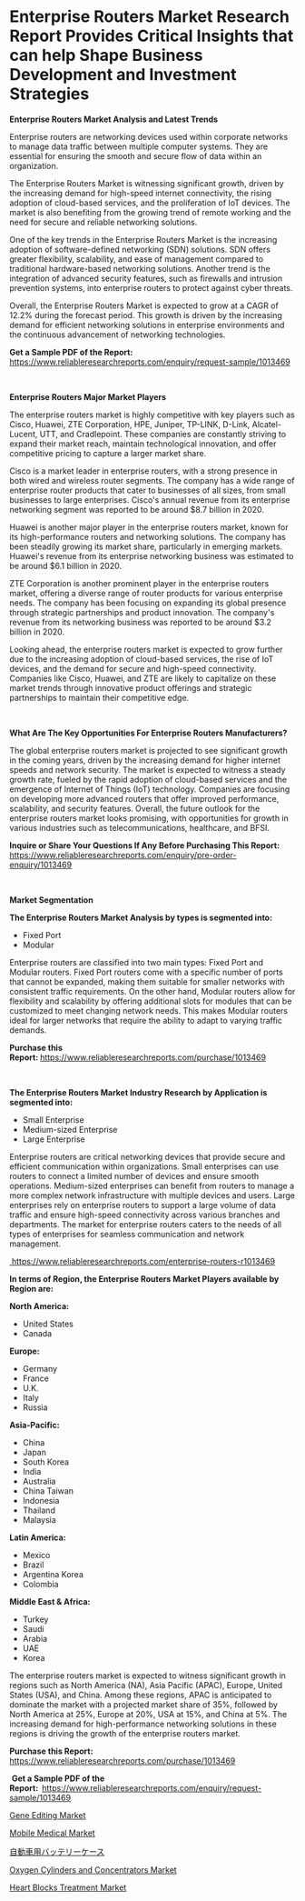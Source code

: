<p><h1>Enterprise Routers Market Research Report Provides Critical Insights that can help Shape Business Development and Investment Strategies</h1></p><p><strong>Enterprise Routers Market Analysis and Latest Trends</strong></p>
<p><p>Enterprise routers are networking devices used within corporate networks to manage data traffic between multiple computer systems. They are essential for ensuring the smooth and secure flow of data within an organization.</p><p>The Enterprise Routers Market is witnessing significant growth, driven by the increasing demand for high-speed internet connectivity, the rising adoption of cloud-based services, and the proliferation of IoT devices. The market is also benefiting from the growing trend of remote working and the need for secure and reliable networking solutions.</p><p>One of the key trends in the Enterprise Routers Market is the increasing adoption of software-defined networking (SDN) solutions. SDN offers greater flexibility, scalability, and ease of management compared to traditional hardware-based networking solutions. Another trend is the integration of advanced security features, such as firewalls and intrusion prevention systems, into enterprise routers to protect against cyber threats.</p><p>Overall, the Enterprise Routers Market is expected to grow at a CAGR of 12.2% during the forecast period. This growth is driven by the increasing demand for efficient networking solutions in enterprise environments and the continuous advancement of networking technologies.</p></p>
<p><strong>Get a Sample PDF of the Report:&nbsp;</strong> <a href="https://www.reliableresearchreports.com/enquiry/request-sample/1013469">https://www.reliableresearchreports.com/enquiry/request-sample/1013469</a></p>
<p>&nbsp;</p>
<p><strong>Enterprise Routers Major Market Players</strong></p>
<p><p>The enterprise routers market is highly competitive with key players such as Cisco, Huawei, ZTE Corporation, HPE, Juniper, TP-LINK, D-Link, Alcatel-Lucent, UTT, and Cradlepoint. These companies are constantly striving to expand their market reach, maintain technological innovation, and offer competitive pricing to capture a larger market share.</p><p>Cisco is a market leader in enterprise routers, with a strong presence in both wired and wireless router segments. The company has a wide range of enterprise router products that cater to businesses of all sizes, from small businesses to large enterprises. Cisco's annual revenue from its enterprise networking segment was reported to be around $8.7 billion in 2020.</p><p>Huawei is another major player in the enterprise routers market, known for its high-performance routers and networking solutions. The company has been steadily growing its market share, particularly in emerging markets. Huawei's revenue from its enterprise networking business was estimated to be around $6.1 billion in 2020.</p><p>ZTE Corporation is another prominent player in the enterprise routers market, offering a diverse range of router products for various enterprise needs. The company has been focusing on expanding its global presence through strategic partnerships and product innovation. The company's revenue from its networking business was reported to be around $3.2 billion in 2020.</p><p>Looking ahead, the enterprise routers market is expected to grow further due to the increasing adoption of cloud-based services, the rise of IoT devices, and the demand for secure and high-speed connectivity. Companies like Cisco, Huawei, and ZTE are likely to capitalize on these market trends through innovative product offerings and strategic partnerships to maintain their competitive edge.</p></p>
<p>&nbsp;</p>
<p><strong>What Are The Key Opportunities For Enterprise Routers Manufacturers?</strong></p>
<p><p>The global enterprise routers market is projected to see significant growth in the coming years, driven by the increasing demand for higher internet speeds and network security. The market is expected to witness a steady growth rate, fueled by the rapid adoption of cloud-based services and the emergence of Internet of Things (IoT) technology. Companies are focusing on developing more advanced routers that offer improved performance, scalability, and security features. Overall, the future outlook for the enterprise routers market looks promising, with opportunities for growth in various industries such as telecommunications, healthcare, and BFSI.</p></p>
<p><strong>Inquire or Share Your Questions If Any Before Purchasing This Report:</strong> <a href="https://www.reliableresearchreports.com/enquiry/pre-order-enquiry/1013469">https://www.reliableresearchreports.com/enquiry/pre-order-enquiry/1013469</a></p>
<p>&nbsp;</p>
<p><strong>Market Segmentation</strong></p>
<p><strong>The Enterprise Routers Market Analysis by types is segmented into:</strong></p>
<p><ul><li>Fixed Port</li><li>Modular</li></ul></p>
<p><p>Enterprise routers are classified into two main types: Fixed Port and Modular routers. Fixed Port routers come with a specific number of ports that cannot be expanded, making them suitable for smaller networks with consistent traffic requirements. On the other hand, Modular routers allow for flexibility and scalability by offering additional slots for modules that can be customized to meet changing network needs. This makes Modular routers ideal for larger networks that require the ability to adapt to varying traffic demands.</p></p>
<p><strong>Purchase this Report:&nbsp;</strong><a href="https://www.reliableresearchreports.com/purchase/1013469">https://www.reliableresearchreports.com/purchase/1013469</a></p>
<p>&nbsp;</p>
<p><strong>The Enterprise Routers Market Industry Research by Application is segmented into:</strong></p>
<p><ul><li>Small Enterprise</li><li>Medium-sized Enterprise</li><li>Large Enterprise</li></ul></p>
<p><p>Enterprise routers are critical networking devices that provide secure and efficient communication within organizations. Small enterprises can use routers to connect a limited number of devices and ensure smooth operations. Medium-sized enterprises can benefit from routers to manage a more complex network infrastructure with multiple devices and users. Large enterprises rely on enterprise routers to support a large volume of data traffic and ensure high-speed connectivity across various branches and departments. The market for enterprise routers caters to the needs of all types of enterprises for seamless communication and network management.</p></p>
<p><a href="https://www.reliableresearchreports.com/enterprise-routers-r1013469">&nbsp;https://www.reliableresearchreports.com/enterprise-routers-r1013469</a></p>
<p><strong>In terms of Region, the Enterprise Routers Market Players available by Region are:</strong></p>
<p>
    <p> <strong> North America: </strong>
        <ul>
            <li>United States</li>
            <li>Canada</li>
        </ul>
        </p> 
    <p> <strong> Europe: </strong>
        <ul>
            <li>Germany</li>
            <li>France</li>
            <li>U.K.</li>
            <li>Italy</li>
            <li>Russia</li>
        </ul>
        </p> 
    <p> <strong> Asia-Pacific: </strong>
        <ul>
            <li>China</li>
            <li>Japan</li>
            <li>South Korea</li>
            <li>India</li>
            <li>Australia</li>
            <li>China Taiwan</li>
            <li>Indonesia</li>
            <li>Thailand</li>
            <li>Malaysia</li>
        </ul>
        </p> 
    <p> <strong> Latin America: </strong>
        <ul>
            <li>Mexico</li>
            <li>Brazil</li>
            <li>Argentina Korea</li>
            <li>Colombia</li>
        </ul>
        </p> 
    <p> <strong> Middle East & Africa: </strong>
        <ul>
            <li>Turkey</li>
            <li>Saudi</li>
            <li>Arabia</li>
            <li>UAE</li>
            <li>Korea</li>
        </ul>
    </p>
    </p>
<p><p>The enterprise routers market is expected to witness significant growth in regions such as North America (NA), Asia Pacific (APAC), Europe, United States (USA), and China. Among these regions, APAC is anticipated to dominate the market with a projected market share of 35%, followed by North America at 25%, Europe at 20%, USA at 15%, and China at 5%. The increasing demand for high-performance networking solutions in these regions is driving the growth of the enterprise routers market.</p></p>
<p><strong>Purchase this Report: </strong><a href="https://www.reliableresearchreports.com/purchase/1013469">https://www.reliableresearchreports.com/purchase/1013469</a></p>
<p>&nbsp;<strong>Get a Sample PDF of the Report:&nbsp;&nbsp;</strong><a href="https://www.reliableresearchreports.com/enquiry/request-sample/1013469">https://www.reliableresearchreports.com/enquiry/request-sample/1013469</a></p>
<p><strong></strong></p>
<p><p><a href="https://github.com/AndreanneHane2023/Market-Research-Report-List-1/blob/main/gene-editing-market.md">Gene Editing Market</a></p><p><a href="https://github.com/RyleeBauch2023/Market-Research-Report-List-1/blob/main/mobile-medical-market.md">Mobile Medical Market</a></p><p><a href="https://medium.com/@jeromeboyer1970/%E8%87%AA%E5%8B%95%E8%BB%8A%E7%94%A8%E3%83%90%E3%83%83%E3%83%86%E3%83%AA%E3%83%BC%E3%82%B1%E3%83%BC%E3%82%B9%E3%81%AE%E5%B8%82%E5%A0%B4%E8%AA%BF%E6%9F%BB%E3%83%AC%E3%83%9D%E3%83%BC%E3%83%88-%E3%81%9D%E3%81%AE%E6%AD%B4%E5%8F%B2%E3%81%A8%E4%BA%88%E6%B8%AC2031%E5%B9%B4%E3%81%BE%E3%81%A72031%E5%B9%B4%E3%81%BE%E3%81%A7-55282eab8bf5">自動車用バッテリーケース</a></p><p><a href="https://www.linkedin.com/pulse/oxygen-cylinders-concentrators-market-furnishes-information-gepqf">Oxygen Cylinders and Concentrators Market</a></p><p><a href="https://www.linkedin.com/pulse/heart-blocks-treatment-market-analysis-its-cagr-segmentation-1qpuc">Heart Blocks Treatment Market</a></p></p>